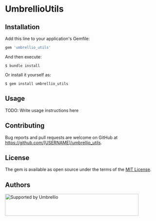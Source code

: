 # UmbrellioUtils

## Installation

Add this line to your application's Gemfile:

```ruby
gem 'umbrellio_utils'
```

And then execute:

    $ bundle install

Or install it yourself as:

    $ gem install umbrellio_utils

## Usage

TODO: Write usage instructions here

## Contributing

Bug reports and pull requests are welcome on GitHub at https://github.com/[USERNAME]/umbrellio_utils.


## License

The gem is available as open source under the terms of the [MIT License](https://opensource.org/licenses/MIT).

## Authors

<a href="https://github.com/umbrellio/">
<img style="float: left;" src="https://umbrellio.github.io/Umbrellio/supported_by_umbrellio.svg" alt="Supported by Umbrellio" width="439" height="72">
</
